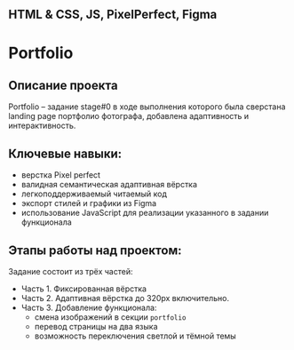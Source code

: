 
## HTML &amp; CSS, JS, PixelPerfect, Figma

# Portfolio

## Описание проекта
Portfolio – задание stage#0 в ходе выполнения которого была сверстана landing page портфолио фотографа, добавлена адаптивность и интерактивность.

## Ключевые навыки:
- верстка Pixel perfect
- валидная семантическая адаптивная вёрстка
- легкоподдерживаемый читаемый код
- экспорт стилей и графики из Figma
- использование JavaScript для реализации указанного в задании функционала

## Этапы работы над проектом:
Задание состоит из трёх частей:
- Часть 1. Фиксированная вёрстка 
- Часть 2. Адаптивная вёрстка до 320рх включительно.  
- Часть 3. Добавление функционала:
     - смена изображений в секции `portfolio`
     - перевод страницы на два языка
     - возможность переключения светлой и тёмной темы
